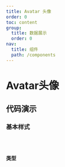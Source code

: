 ```yaml
---
title: Avatar 头像
order: 0
toc: content
group:
  title: 数据展示
  order: 0
nav:
  title: 组件
  path: /components
---
```


# Avatar头像

## 代码演示

### 基本样式

<code src="./demos/basic.tsx" />

### 类型

<code src="./demos/type.tsx" />

[//]: # (### 头像组合)

[//]: # (<code src="./demos/group.tsx" />)

